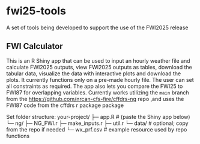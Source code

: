 # fwi25-tools
A set of tools being developed to support the use of the FWI2025 release

## FWI Calculator 
This is an R Shiny app that can be used to input an hourly weather file and calculate FWI2025 outputs, view FWI2025 outputs as tables, download the tabular data, visualize the data with interactive plots and download the plots. It currently functions only on a pre-made hourly file. The user can set all constraints as required. The app also lets you compare the FWI25 to FWI87 for overlapping variables. 
Currently works utilizing the `main` branch from the https://github.com/nrcan-cfs-fire/cffdrs-ng repo ,and uses the FWI87 code from the cffdrs r package package

Set folder structure:
your-project/
├─ app.R                  # (paste the Shiny app below)
└─ ng/
   ├─ NG_FWI.r
   ├─ make_inputs.r
   ├─ util.r
   └─ data/               # optional; copy from the repo if needed
      └─ wx_prf.csv       # example resource used by repo functions


